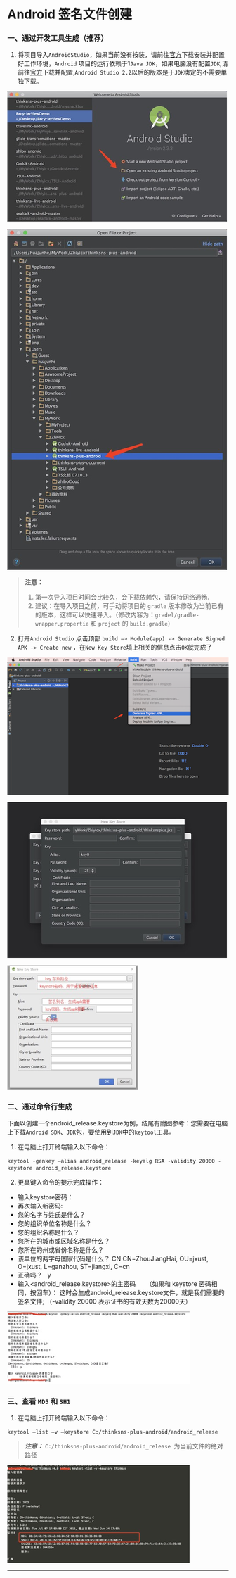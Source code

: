 # Android 签名文件创建


### 一、通过开发工具生成（推荐）
1. 将项目导入`AndroidStudio`，如果当前没有按装，请前往[官方](https://developer.android.google.cn/studio/index.html)下载安装并配置好工作环境，`Android` 项目的运行依赖于1`Java JDK`，如果电脑没有配置`JDK`,请前往[官方](http://www.oracle.com/technetwork/java/javase/downloads/index.html)下载并配置,`Android Studio 2.2`以后的版本是于`JDK`绑定的不需要单独下载。

![project-import1]

![project-import2]

> **注意：**
> 1. 第一次导入项目时间会比较久，会下载依赖包，请保持网络通畅.
> 2. 建议：在导入项目之前，可手动将项目的 `gradle` 版本修改为当前已有的版本，这样可以快速导入。（修改内容为：`gradel/gradle-wrapper.propertie` 和 `project` 的 `build.gradle`）

2. 打开`Android Studio` 点击顶部 `build —> Module(app) -> Generate Signed APK -> Create new` ，在`New Key Store`填上相关的信息点击`OK`就完成了

![creat_signer1]

![creat_signer2]

![creat_signer3]

### 二、通过命令行生成
下面以创建一个android_release.keystore为例，结尾有附图参考：您需要在电脑上下载`Android SDK`、`JDK`包，要使用到`JDK`中的`keytool`工具。

1. 在电脑上打开终端输入以下命令：
```
keytool -genkey –alias android_release -keyalg RSA -validity 20000 -keystore android_release.keystore
```
2. 更具键入命令的提示完成操作：
 * 输入keystore密码： 
 * 再次输入新密码: 
 * 您的名字与姓氏是什么？  
 * 您的组织单位名称是什么？ 
 * 您的组织名称是什么？  
 * 您所在的城市或区域名称是什么？ 
 * 您所在的州或省份名称是什么？ 
 * 该单位的两字母国家代码是什么？ CN CN=ZhouJiangHai, OU=jxust, O=jxust, L=ganzhou, ST=jiangxi, C=cn
 * 正确吗？   y 
 * 输入<android_release.keystore>的主密码      （如果和 keystore 密码相同，按回车）： 这时会生成android_release.keystore文件，就是我们需要的签名文件;
（-validity 20000 表示证书的有效天数为20000天）

![creat_signer4]


### 三、查看 `MD5` 和 `SH1`

1. 在电脑上打开终端输入以下命令：
```
keytool –list –v –keystore C:/thinksns-plus-android/android_release

```

> ***注意：*** `C:/thinksns-plus-android/android_release `为当前文件的绝对路径

![creat_signer5]














--------------------------------
[project-import1]:../image/project_import1.jpeg "项目导入1"
[project-import2]:../image/project_import2.jpeg "项目导入2"
[creat_signer1]:../image/creat_signer1.png "创建签名1"
[creat_signer2]:../image/creat_signer2.jpeg "创建签名2"
[creat_signer3]:../image/create_signer3.png "创建签名3"
[creat_signer4]:../image/create_signer4.png "命令创建签名"
[creat_signer5]:../image/create_signer5.png "命令创建签名"
